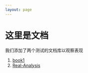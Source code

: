```yaml
---
layout: page
---
```

# 这里是文档

我们添加了两个测试的文档库以观察表现

1. [book1](./book1/)
2. [Real-Analysis](./Real-Analysis/Chap12/Sec1.md)